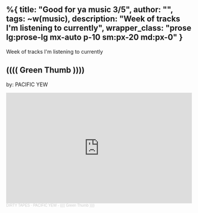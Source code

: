 %{
  title: "Good for ya music 3/5",
  author: "",
  tags: ~w(music),
  description: "Week of tracks I'm listening to currently",
  wrapper_class: "prose lg:prose-lg mx-auto p-10 sm:px-20 md:px-0"
}
---
Week of tracks I'm listening to currently

## (((( Green Thumb ))))
by: PACIFIC YEW
<iframe width="100%" height="300" scrolling="no" frameborder="no" allow="autoplay" src="https://w.soundcloud.com/player/?url=https%3A//api.soundcloud.com/tracks/326204876&color=%23ff5500&auto_play=false&hide_related=false&show_comments=true&show_user=true&show_reposts=false&show_teaser=true&visual=true"></iframe><div style="font-size: 10px; color: #cccccc;line-break: anywhere;word-break: normal;overflow: hidden;white-space: nowrap;text-overflow: ellipsis; font-family: Interstate,Lucida Grande,Lucida Sans Unicode,Lucida Sans,Garuda,Verdana,Tahoma,sans-serif;font-weight: 100;"><a href="https://soundcloud.com/dirtytapes" title="DIRTY TAPES" target="_blank" style="color: #cccccc; text-decoration: none;">DIRTY TAPES</a> · <a href="https://soundcloud.com/dirtytapes/pacific-yew-green-thumb" title="PACIFIC YEW - (((( Green Thumb ))))" target="_blank" style="color: #cccccc; text-decoration: none;">PACIFIC YEW - (((( Green Thumb ))))</a></div>